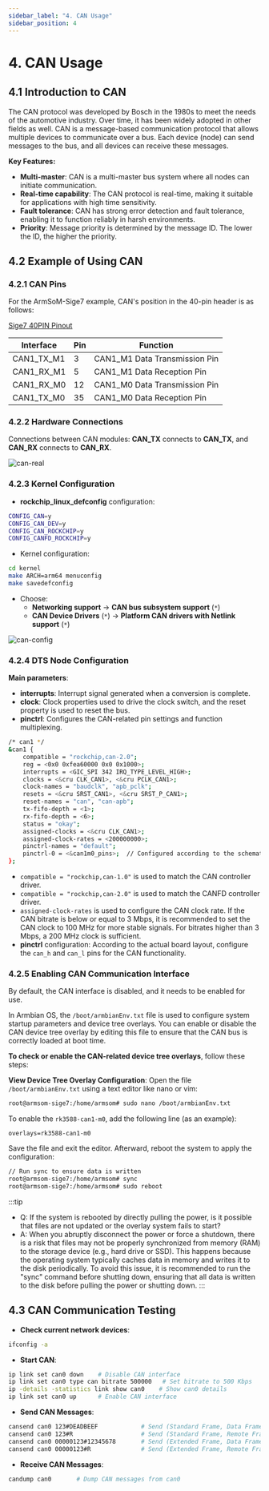 ```yaml
---
sidebar_label: "4. CAN Usage"
sidebar_position: 4
---
```


# 4. CAN Usage

## 4.1 Introduction to CAN

The CAN protocol was developed by Bosch in the 1980s to meet the needs of the automotive industry. Over time, it has been widely adopted in other fields as well. CAN is a message-based communication protocol that allows multiple devices to communicate over a bus. Each device (node) can send messages to the bus, and all devices can receive these messages.

**Key Features:**
- **Multi-master**: CAN is a multi-master bus system where all nodes can initiate communication.
- **Real-time capability**: The CAN protocol is real-time, making it suitable for applications with high time sensitivity.
- **Fault tolerance**: CAN has strong error detection and fault tolerance, enabling it to function reliably in harsh environments.
- **Priority**: Message priority is determined by the message ID. The lower the ID, the higher the priority.

## 4.2 Example of Using CAN

### 4.2.1 CAN Pins

For the ArmSoM-Sige7 example, CAN's position in the 40-pin header is as follows:

[Sige7 40PIN Pinout](/interface-usage/40pin#16-armsom-sige7)

| Interface | Pin        | Function           |
|-----------|------------|--------------------|
| CAN1_TX_M1 | 3          | CAN1_M1 Data Transmission Pin |
| CAN1_RX_M1 | 5          | CAN1_M1 Data Reception Pin |
| CAN1_RX_M0 | 12         | CAN1_M0 Data Transmission Pin |
| CAN1_TX_M0 | 35         | CAN1_M0 Data Reception Pin |

### 4.2.2 Hardware Connections
Connections between CAN modules: **CAN_TX** connects to **CAN_TX**, and **CAN_RX** connects to **CAN_RX**.

![can-real](/img/general-tutorial/interface-usage/can-real.png)

### 4.2.3 Kernel Configuration

- **rockchip_linux_defconfig** configuration:
```bash
CONFIG_CAN=y
CONFIG_CAN_DEV=y
CONFIG_CAN_ROCKCHIP=y
CONFIG_CANFD_ROCKCHIP=y
```

- Kernel configuration:
```bash
cd kernel
make ARCH=arm64 menuconfig
make savedefconfig
```

- Choose: 
  - **Networking support** → **CAN bus subsystem support** (`*`)
  - **CAN Device Drivers** (`*`) → **Platform CAN drivers with Netlink support** (`*`)

![can-config](/img/general-tutorial/interface-usage/can-config.png)

### 4.2.4 DTS Node Configuration

**Main parameters**:
- **interrupts**: Interrupt signal generated when a conversion is complete.
- **clock**: Clock properties used to drive the clock switch, and the reset property is used to reset the bus.
- **pinctrl**: Configures the CAN-related pin settings and function multiplexing.

```bash
/* can1 */
&can1 {
    compatible = "rockchip,can-2.0";
    reg = <0x0 0xfea60000 0x0 0x1000>;
    interrupts = <GIC_SPI 342 IRQ_TYPE_LEVEL_HIGH>;
    clocks = <&cru CLK_CAN1>, <&cru PCLK_CAN1>;
    clock-names = "baudclk", "apb_pclk";
    resets = <&cru SRST_CAN1>, <&cru SRST_P_CAN1>;
    reset-names = "can", "can-apb";
    tx-fifo-depth = <1>;
    rx-fifo-depth = <6>;
    status = "okay";
    assigned-clocks = <&cru CLK_CAN1>;
    assigned-clock-rates = <200000000>;
    pinctrl-names = "default";
    pinctrl-0 = <&can1m0_pins>;  // Configured according to the schematic
};
```

- `compatible = "rockchip,can-1.0"` is used to match the CAN controller driver.
- `compatible = "rockchip,can-2.0"` is used to match the CANFD controller driver.
- `assigned-clock-rates` is used to configure the CAN clock rate. If the CAN bitrate is below or equal to 3 Mbps, it is recommended to set the CAN clock to 100 MHz for more stable signals. For bitrates higher than 3 Mbps, a 200 MHz clock is sufficient.
- **pinctrl** configuration: According to the actual board layout, configure the `can_h` and `can_l` pins for the CAN functionality.

### 4.2.5 Enabling CAN Communication Interface

By default, the CAN interface is disabled, and it needs to be enabled for use.

In Armbian OS, the `/boot/armbianEnv.txt` file is used to configure system startup parameters and device tree overlays. You can enable or disable the CAN device tree overlay by editing this file to ensure that the CAN bus is correctly loaded at boot time.

**To check or enable the CAN-related device tree overlays**, follow these steps:

**View Device Tree Overlay Configuration**:
Open the file `/boot/armbianEnv.txt` using a text editor like nano or vim:

```bash
root@armsom-sige7:/home/armsom# sudo nano /boot/armbianEnv.txt
```

To enable the `rk3588-can1-m0`, add the following line (as an example):

```
overlays=rk3588-can1-m0
```

Save the file and exit the editor. Afterward, reboot the system to apply the configuration:

```bash
// Run sync to ensure data is written
root@armsom-sige7:/home/armsom# sync
root@armsom-sige7:/home/armsom# sudo reboot
```

:::tip
- Q: If the system is rebooted by directly pulling the power, is it possible that files are not updated or the overlay system fails to start?
- A: When you abruptly disconnect the power or force a shutdown, there is a risk that files may not be properly synchronized from memory (RAM) to the storage device (e.g., hard drive or SSD). This happens because the operating system typically caches data in memory and writes it to the disk periodically. To avoid this issue, it is recommended to run the "sync" command before shutting down, ensuring that all data is written to the disk before pulling the power or shutting down.
:::

## 4.3 CAN Communication Testing

- **Check current network devices**:
```bash
ifconfig -a
```

- **Start CAN**:
```bash
ip link set can0 down    # Disable CAN interface
ip link set can0 type can bitrate 500000   # Set bitrate to 500 Kbps
ip -details -statistics link show can0    # Show can0 details
ip link set can0 up      # Enable CAN interface
```

- **Send CAN Messages**:
```bash
cansend can0 123#DEADBEEF            # Send (Standard Frame, Data Frame, ID: 123, Data: DEADBEEF)
cansend can0 123#R                   # Send (Standard Frame, Remote Frame, ID: 123)
cansend can0 00000123#12345678       # Send (Extended Frame, Data Frame, ID: 00000123, Data: DEADBEEF)
cansend can0 00000123#R              # Send (Extended Frame, Remote Frame, ID: 00000123)
```

- **Receive CAN Messages**:
```bash
candump can0       # Dump CAN messages from can0
```